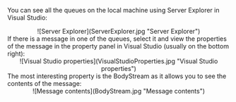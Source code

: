 <!--
title: "How to See the Queues and Messages on a Machine?"
tags: ""
summary: "You can see all the queues on the local machine using Server Explorer in Visual Studio:"
-->

You can see all the queues on the local machine using Server Explorer in Visual Studio:

<center>
![Server Explorer](ServerExplorer.jpg "Server Explorer")

</center> If there is a message in one of the queues, select it and view the properties of the message in the property panel in Visual Studio
(usually on the bottom right):

<center>
![Visual Studio properties](VisualStudioProperties.jpg "Visual Studio properties")

</center> The most interesting property is the BodyStream as it allows you to see the contents of the message:

<center>
![Message contents](BodyStream.jpg "Message contents")

</center>


